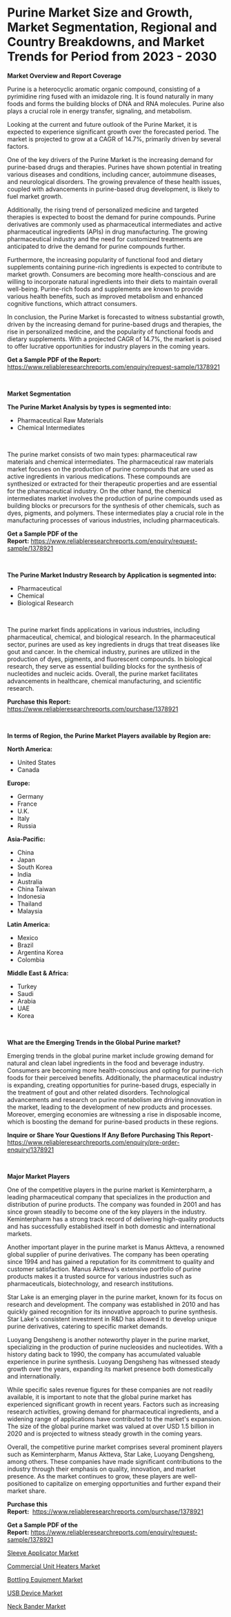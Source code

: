 <p><h1>Purine Market Size and Growth, Market Segmentation, Regional and Country Breakdowns, and Market Trends for Period from 2023 -  2030</h1></p><p><strong>Market Overview and Report Coverage</strong></p>
<p><p>Purine is a heterocyclic aromatic organic compound, consisting of a pyrimidine ring fused with an imidazole ring. It is found naturally in many foods and forms the building blocks of DNA and RNA molecules. Purine also plays a crucial role in energy transfer, signaling, and metabolism.</p><p>Looking at the current and future outlook of the Purine Market, it is expected to experience significant growth over the forecasted period. The market is projected to grow at a CAGR of 14.7%, primarily driven by several factors.</p><p>One of the key drivers of the Purine Market is the increasing demand for purine-based drugs and therapies. Purines have shown potential in treating various diseases and conditions, including cancer, autoimmune diseases, and neurological disorders. The growing prevalence of these health issues, coupled with advancements in purine-based drug development, is likely to fuel market growth.</p><p>Additionally, the rising trend of personalized medicine and targeted therapies is expected to boost the demand for purine compounds. Purine derivatives are commonly used as pharmaceutical intermediates and active pharmaceutical ingredients (APIs) in drug manufacturing. The growing pharmaceutical industry and the need for customized treatments are anticipated to drive the demand for purine compounds further.</p><p>Furthermore, the increasing popularity of functional food and dietary supplements containing purine-rich ingredients is expected to contribute to market growth. Consumers are becoming more health-conscious and are willing to incorporate natural ingredients into their diets to maintain overall well-being. Purine-rich foods and supplements are known to provide various health benefits, such as improved metabolism and enhanced cognitive functions, which attract consumers.</p><p>In conclusion, the Purine Market is forecasted to witness substantial growth, driven by the increasing demand for purine-based drugs and therapies, the rise in personalized medicine, and the popularity of functional foods and dietary supplements. With a projected CAGR of 14.7%, the market is poised to offer lucrative opportunities for industry players in the coming years.</p></p>
<p><strong>Get a Sample PDF of the Report:</strong> <a href="https://www.reliableresearchreports.com/enquiry/request-sample/1378921">https://www.reliableresearchreports.com/enquiry/request-sample/1378921</a></p>
<p>&nbsp;</p>
<p><strong>Market Segmentation</strong></p>
<p><strong>The Purine Market Analysis by types is segmented into:</strong></p>
<p><ul><li>Pharmaceutical Raw Materials</li><li>Chemical Intermediates</li></ul></p>
<p>&nbsp;</p>
<p><p>The purine market consists of two main types: pharmaceutical raw materials and chemical intermediates. The pharmaceutical raw materials market focuses on the production of purine compounds that are used as active ingredients in various medications. These compounds are synthesized or extracted for their therapeutic properties and are essential for the pharmaceutical industry. On the other hand, the chemical intermediates market involves the production of purine compounds used as building blocks or precursors for the synthesis of other chemicals, such as dyes, pigments, and polymers. These intermediates play a crucial role in the manufacturing processes of various industries, including pharmaceuticals.</p></p>
<p><strong>Get a Sample PDF of the Report:</strong>&nbsp;<a href="https://www.reliableresearchreports.com/enquiry/request-sample/1378921">https://www.reliableresearchreports.com/enquiry/request-sample/1378921</a></p>
<p>&nbsp;</p>
<p><strong>The Purine Market Industry Research by Application is segmented into:</strong></p>
<p><ul><li>Pharmaceutical</li><li>Chemical</li><li>Biological Research</li></ul></p>
<p>&nbsp;</p>
<p><p>The purine market finds applications in various industries, including pharmaceutical, chemical, and biological research. In the pharmaceutical sector, purines are used as key ingredients in drugs that treat diseases like gout and cancer. In the chemical industry, purines are utilized in the production of dyes, pigments, and fluorescent compounds. In biological research, they serve as essential building blocks for the synthesis of nucleotides and nucleic acids. Overall, the purine market facilitates advancements in healthcare, chemical manufacturing, and scientific research.</p></p>
<p><strong>Purchase this Report:</strong>&nbsp; <a href="https://www.reliableresearchreports.com/purchase/1378921">https://www.reliableresearchreports.com/purchase/1378921</a></p>
<p>&nbsp;</p>
<p><strong>In terms of Region, the Purine Market Players available by Region are:</strong></p>
<p>
    <p> <strong> North America: </strong>
        <ul>
            <li>United States</li>
            <li>Canada</li>
        </ul>
        </p> 
    <p> <strong> Europe: </strong>
        <ul>
            <li>Germany</li>
            <li>France</li>
            <li>U.K.</li>
            <li>Italy</li>
            <li>Russia</li>
        </ul>
        </p> 
    <p> <strong> Asia-Pacific: </strong>
        <ul>
            <li>China</li>
            <li>Japan</li>
            <li>South Korea</li>
            <li>India</li>
            <li>Australia</li>
            <li>China Taiwan</li>
            <li>Indonesia</li>
            <li>Thailand</li>
            <li>Malaysia</li>
        </ul>
        </p> 
    <p> <strong> Latin America: </strong>
        <ul>
            <li>Mexico</li>
            <li>Brazil</li>
            <li>Argentina Korea</li>
            <li>Colombia</li>
        </ul>
        </p> 
    <p> <strong> Middle East & Africa: </strong>
        <ul>
            <li>Turkey</li>
            <li>Saudi</li>
            <li>Arabia</li>
            <li>UAE</li>
            <li>Korea</li>
        </ul>
    </p>
    </p>
<p>&nbsp;</p>
<p><strong>What are the Emerging Trends in the Global Purine market?</strong></p>
<p><p>Emerging trends in the global purine market include growing demand for natural and clean label ingredients in the food and beverage industry. Consumers are becoming more health-conscious and opting for purine-rich foods for their perceived benefits. Additionally, the pharmaceutical industry is expanding, creating opportunities for purine-based drugs, especially in the treatment of gout and other related disorders. Technological advancements and research on purine metabolism are driving innovation in the market, leading to the development of new products and processes. Moreover, emerging economies are witnessing a rise in disposable income, which is boosting the demand for purine-based products in these regions.</p></p>
<p><strong>Inquire or Share Your Questions If Any Before Purchasing This Report</strong>- <a href="https://www.reliableresearchreports.com/enquiry/pre-order-enquiry/1378921">https://www.reliableresearchreports.com/enquiry/pre-order-enquiry/1378921</a></p>
<p>&nbsp;</p>
<p><strong>Major Market Players</strong></p>
<p><p>One of the competitive players in the purine market is Keminterpharm, a leading pharmaceutical company that specializes in the production and distribution of purine products. The company was founded in 2001 and has since grown steadily to become one of the key players in the industry. Keminterpharm has a strong track record of delivering high-quality products and has successfully established itself in both domestic and international markets.</p><p>Another important player in the purine market is Manus Aktteva, a renowned global supplier of purine derivatives. The company has been operating since 1994 and has gained a reputation for its commitment to quality and customer satisfaction. Manus Aktteva's extensive portfolio of purine products makes it a trusted source for various industries such as pharmaceuticals, biotechnology, and research institutions.</p><p>Star Lake is an emerging player in the purine market, known for its focus on research and development. The company was established in 2010 and has quickly gained recognition for its innovative approach to purine synthesis. Star Lake's consistent investment in R&D has allowed it to develop unique purine derivatives, catering to specific market demands.</p><p>Luoyang Dengsheng is another noteworthy player in the purine market, specializing in the production of purine nucleosides and nucleotides. With a history dating back to 1990, the company has accumulated valuable experience in purine synthesis. Luoyang Dengsheng has witnessed steady growth over the years, expanding its market presence both domestically and internationally.</p><p>While specific sales revenue figures for these companies are not readily available, it is important to note that the global purine market has experienced significant growth in recent years. Factors such as increasing research activities, growing demand for pharmaceutical ingredients, and a widening range of applications have contributed to the market's expansion. The size of the global purine market was valued at over USD 1.5 billion in 2020 and is projected to witness steady growth in the coming years.</p><p>Overall, the competitive purine market comprises several prominent players such as Keminterpharm, Manus Aktteva, Star Lake, Luoyang Dengsheng, among others. These companies have made significant contributions to the industry through their emphasis on quality, innovation, and market presence. As the market continues to grow, these players are well-positioned to capitalize on emerging opportunities and further expand their market share.</p></p>
<p><strong>Purchase this Report:</strong>&nbsp;&nbsp;<a href="https://www.reliableresearchreports.com/purchase/1378921">https://www.reliableresearchreports.com/purchase/1378921</a></p>
<p></p>
<p><strong>Get a Sample PDF of the Report:</strong>&nbsp;<a href="https://www.reliableresearchreports.com/enquiry/request-sample/1378921">https://www.reliableresearchreports.com/enquiry/request-sample/1378921</a></p>
<p><p><a href="https://medium.com/@darrensipes2023/sleeve-applicator-market-insights-into-market-cagr-market-trends-and-growth-strategies-9ac3275937e7">Sleeve Applicator Market</a></p><p><a href="https://medium.com/@elzaziemann1943/commercial-unit-heaters-market-analysis-its-cagr-market-segmentation-and-global-industry-overview-f9ff946d6e23">Commercial Unit Heaters Market</a></p><p><a href="https://medium.com/@soledadhane827/bottling-equipment-market-exploring-market-share-market-trends-and-future-growth-2215b1065c6d">Bottling Equipment Market</a></p><p><a href="https://medium.com/@keenanmarks2023/usb-device-market-insights-into-market-cagr-market-trends-and-growth-strategies-27d1502c66bb">USB Device Market</a></p><p><a href="https://medium.com/@soledadroob625/neck-bander-market-size-reveals-the-best-marketing-channels-in-global-industry-38bc5294983a">Neck Bander Market</a></p></p>